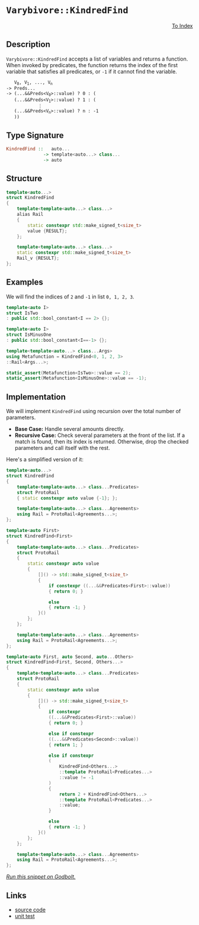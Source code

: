 <!-- Copyright 2024 Feng Mofan
SPDX-License-Identifier: Apache-2.0 -->

# `Varybivore::KindredFind`

<p style='text-align: right;'><a href="../../../facilities/metafunctions.md#varybivore-kindred-find">To Index</a></p>

## Description

`Varybivore::KindredFind` accepts a list of variables and returns a function.
When invoked by predicates, the function returns the index of the first variable that satisfies all predicates, or `-1` if it cannot find the variable.

<pre><code>   V<sub>0</sub>, V<sub>1</sub>, ..., V<sub>n</sub>
-> Preds...
-> (...&&Preds&lt;V<sub>0</sub>&gt;::value) ? 0 : (
   (...&&Preds&lt;V<sub>1</sub>&gt;::value) ? 1 : (
            &vellip;
   (...&&Preds&lt;V<sub>n</sub>&gt;::value) ? n : -1
   ))</code></pre>

## Type Signature

```Haskell
KindredFind ::   auto...
              -> template<auto...> class...
              -> auto
```

## Structure

```C++
template<auto...>
struct KindredFind
{
    template<template<auto...> class...>
    alias Rail
    {
        static constexpr std::make_signed_t<size_t>
        value {RESULT};
    };

    template<template<auto...> class...>
    static constexpr std::make_signed_t<size_t>
    Rail_v {RESULT};
};
```

## Examples

We will find the indices of `2` and `-1` in list `0, 1, 2, 3`.

```C++
template<auto I>
struct IsTwo
: public std::bool_constant<I == 2> {};

template<auto I>
struct IsMinusOne
: public std::bool_constant<I==-1> {};

template<template<auto...> class...Args>
using Metafunction = KindredFind<0, 1, 2, 3>
::Rail<Args...>;

static_assert(Metafunction<IsTwo>::value == 2);
static_assert(Metafunction<IsMinusOne>::value == -1);
```

## Implementation

We will implement `KindredFind` using recursion over the total number of parameters.

- **Base Case:** Handle several amounts directly.
- **Recursive Case:** Check several parameters at the front of the list.
If a match is found, then its index is returned.
Otherwise, drop the checked parameters and call itself with the rest.

Here's a simplified version of it:

```C++
template<auto...>
struct KindredFind
{
    template<template<auto...> class...Predicates>
    struct ProtoRail
    { static constexpr auto value {-1}; };

    template<template<auto...> class...Agreements>
    using Rail = ProtoRail<Agreements...>;
};

template<auto First>
struct KindredFind<First>
{
    template<template<auto...> class...Predicates>
    struct ProtoRail
    {   
        static constexpr auto value 
        {
            []() -> std::make_signed_t<size_t>
            {
                if constexpr ((...&&Predicates<First>::value))
                { return 0; }

                else
                { return -1; }
            }()
        };
    };

    template<template<auto...> class...Agreements>
    using Rail = ProtoRail<Agreements...>;
};

template<auto First, auto Second, auto...Others>
struct KindredFind<First, Second, Others...>
{
    template<template<auto...> class...Predicates>
    struct ProtoRail
    {   
        static constexpr auto value 
        {
            []() -> std::make_signed_t<size_t>
            {
                if constexpr
                ((...&&Predicates<First>::value))
                { return 0; }

                else if constexpr
                ((...&&Predicates<Second>::value))
                { return 1; }

                else if constexpr
                (
                    KindredFind<Others...>
                    ::template ProtoRail<Predicates...>
                    ::value != -1
                )
                { 
                    return 2 + KindredFind<Others...>
                    ::template ProtoRail<Predicates...>
                    ::value; 
                }

                else
                { return -1; }
            }()
        };
    };

    template<template<auto...> class...Agreements>
    using Rail = ProtoRail<Agreements...>;
};
```

[*Run this snippet on Godbolt.*](https://godbolt.org/#z:OYLghAFBqd5QCxAYwPYBMCmBRdBLAF1QCcAaPECAMzwBtMA7AQwFtMQByARg9KtQYEAysib0QXACx8BBAKoBnTAAUAHpwAMvAFYTStJg1DIApACYAQuYukl9ZATwDKjdAGFUtAK4sGe1wAyeAyYAHI%2BAEaYxCAAzKQADqgKhE4MHt6%2BekkpjgJBIeEsUTHxdpgOaUIETMQEGT5%2BXLaY9nkM1bUEBWGR0XG2NXUNWc0KQ93BvcX9sQCUtqhexMjsHOaxwcjeWADUJrFuBACeCZgA%2BgTETIQKB9gmGgCCG1s7mPuHyOPoWFT3jxezwImBYCQMIIObiYXiIADoEQDnuNiF4HLsANLBdDETDoABi2MBJgA7FZnrtKbsQWCIZgoTTwUxIYcYfDEbFsLttkwFAoEXDlLj8KIQXdOYCqbsUWiCLshagiAAlG60SVU0kWaU1RzIbkCcaYVQJYi7NmoXYANzEXg%2BmoAtFxSQARA5al1u4kUqmMukM0FMlnQ2GoAX3bkGPkCp7AXGgxgEcUPb2UrwpIy7FV0T7O%2BXERWoLNqw4xuNsQT8jkPWLkl4k101r1PX3M%2BmskO7QnEcZIp4y9FYhg4vGEodQrs9iXPTXqyktoPztvB9lw8M8qMIoV4vCizBJ2fa1HohXK1UHzUalNS7XMnf6hiG42m81Wm12q9Smcf6%2BUkwAVisP9nQgOZdntcMfhAEAWCYABrC4UmAEJ0EuKEUgALwuAhex/H8vyeXDCN2PAqHvR8TV2KAwzMAA2cwaK3EVW3FNwJ2wzkoOtbxMDmOYDyIjUyV2XECGWBhdg0N19nrJsBJ/VolH4uSLxEsSwKdGtpNdb88PrEClN/GTGyvD1jKBAifQDP1DkXKFzTDTkI15Ss4VLTB4wrHCqTTYJgEzVUczzAsiyhNyPMTBzq1rUzouBKzWzsjs2NIM0OyECoBHQFL7IRAB5AgEGifdkSuWVMWxYVR3Qcc8G7AgUvStAhxS/LCu7SLiTJA9bJs%2BKgxy1dHPXFzGJ3ZivMpfs5RPQszxMoTfx0m9dTIkEn1SohX24/YlvwuT9gA/9gNA8DHMg6C4IQvAkLxVDDgwrCJqIvb9qpEjVqNE0DKIqjEVo%2BjRt3Fi2PuTi31477CJUzBROIcTJM0j1pyWwiFI%2Bd6mvI4hIdw37V3%2B2jAfGw5Gsy0GQC420IZR3Dodh8SNPdGTkYs17djR4jSMxtavppn8IBxgTB2HAkiUOVqio6vmiKgxcgtPOgoSJsUpdZtmqTB7awDAA5c0dQXrz46XPyEg3CNUuHdjMfZLHKodKrFtwJfaqszdw2W%2Bo%2BGaQsOZW91V9Xr0120pLdwztPMwO0bD6StQt8T9cR5m1ahvSjZTwSG1rE2s9kyzaQS3qC/6kNIqcjdXNjdzy0TJ6fIzItAu9s8Syr8KXIBMyYqbAB6AAqAfB6H4ee8BfvB92AAVPdE12IfR%2Becfh%2BXgeF/M14GG2Lw9ihJrVgSWup3MnrlwtABJXspt2M%2BFEngB3VBARAXYEi8CJaDvc6IlQTxzm5wx2JuDPjmXWVtwwziMrFZsntEqbQvkfK%2BN8ACywQ0y5RCE/F%2Bb8P56i/j/Wgf8DQ1EEFCeBDZnSJy5BA3OLMT4nwGmuSMLknjEGAMVJ49c/JIJhkwKgXhN7tECsLB2Y5DgaBSs0K2KVYi9igj7NwLC2EdS7iVW8yBzjOWiAQCA3Cah8IEWkUht8H7k0pnaWI5CrZ8TMuMNRGi%2BRaJ0Tw/RlQBBGJQQwNBGCOIUzfCAix6lrG1g4AsWgnA/y8D8BwLQpBUCcDcNYaw0olgrDtGYWIPBSAEE0CEhYsEQB/kkHCDQkguAkliBoP8GhaI0TMAADjqfoTgkheAsAkBocRUSYlxI4LwBQIBxHZOiSE0gcBYAwEQCAJYBBX71QoBANAYI6DRFCKwNYqg6k0XtDRSQuxgDID1FIOEZheDbiIMQPA6A9D8EECIMQ7ApAyEEIoFQ6hhmkF0M0O%2B1wEicB4KE8JkScmxM4LlWEszdioFIhsrZOy9kHN2Ec62EAPBLPoKaDYXA5i8CGVoBYEAkCLISMssg8yiUkpAMAKQZg%2BB0BBN2SgERgURGCLUY4fzeAsuYMQY4uUIjaAqEMzJiya7oNoOy95WAIheGANCWgtB%2BncF4FgGCRhxCStqoKvAlo9zAqNBUWEaxMnBBBGE95H8IjXB5R4LAwKrh4DaUq0gOriDfyUM6UEhhgAfyMDkhYVADBsIAGp4EwHfXKZwomZJucIUQ4hHkxpeWoYFnz9BepQIkyw%2Bg8ARH6ZABYqAD5pEVfaH4utTCWGsGYbpLqLlYDzSBFobQ0guCHCMJopBAhTCKCUbIyRUgCHbX23IaQeg9v6GMVoWqBCdGGJ4RoehyiuI6BMMdfQYhjAmEOzdXQ10zA3QsBQKTVgSABRwCJpAum8B6bsGF2zdn7MOUU5FuBCAkBthk7FWS/ULEKkwLAMRG35MkLEOEABOWIJJJAlLMJIGiHS/w0TA00jgLTSBtIyXCGiXAaJ1LA3UnDhSuB/ggzRS9wKel9IGd%2B4Z%2BKJkEqmeC2E5BKDkvRastgnBagsEtCSe0TAnIZi4GBuEXBimnPwOcy51zZB3PjdIRNShk3vN0DS75TBflKrPReq9IKOBgpmbCSFpFuO8f44JvywnRPFMoqi4l6KP1mC/bikZDG2PRBYws1AaL%2Bimb4zyIwwmuDiJoLQel/SIBMveVytlHLSAxZ5XygVDg4sioTGKiVMSpUyrlQquLKqvXqqy5qyoOrFUxP1cgQ1cWTWtGBRaq1xwbVrBifax1mSXVuswB61V3rfJ%2Br4IGhQIaw0RsYHFmNcmHkKdkEmt5MTVNpt9RWqwWaLUNoLUWg0nBS0EGqhYlbVaa3RDrbq/NTbp1%2BAgK4bdnahx7t7c0HIA70jztGIkft7QHsTou8u2d9Q3sdqXe0f732N2DC6Ld2xdQwensWMsE9WKUM6Yo5wM0xAeN8YEwFyzImxMaEoq%2B85H6sU4p/aQP9AHKBnrQxhkTJSSQkZJOUyQsGdnNF05R2w1GXN0fgAx6ZszPPueIBxtY3G4UsAUJaPUlorN0nGBJt9daZO3LjdNp58glPzZ0AMdTmn/nI6Be8npBmIVQvRywSX0vZfy%2BYnKFF3n7PRA/fMMntHRmEqdyS4X3v0UU2QAkBI5w5dgfOArggGiMc7NpWFoqjLmWsp5XFhLvL%2BWCtS950VDBxXAuy7KsQeWnUFbVS15VJXHBlb1aoA1IIauCDq%2BanNjXmt2oue13gnXkjdc9Wq/rHuA1MGDaG8NkaJuyfVxIGbzztcpoGAYZbmabDrfgJt9oiqe6QUO5Yat17a2XLO424HLbrttsB/4e73b13Dpe7d57X2r/7sXVOv7W7z%2BTubTO1dj/HsQ7nZkIHb/Qoa/JHI9BHB5bTY3bpNHCXXZKXGXK0O3MUB3Ind9TFZzcnSnfoRtM1WnEAMwETWIWIP8KpUpDpIgkkXDcjE3TgKjQZcnYDP8cDP8OpWiMDSQMDcpSDLgeIM1WIKA69WgmjPFM9E5ag6A3pYQ3JZ1IqFtSQIAA)

## Links

- [source code](../../../../conceptrodon/varybivore/kindred_find.hpp)
- [unit test](../../../../tests/unit/metafunctions/varybivore/kindred_find.test.hpp)
